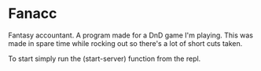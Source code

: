 # Fanacc
Fantasy accountant. A program made for a DnD game I'm playing. This was made in spare time while rocking out so there's a lot of short cuts taken.

To start simply run the (start-server) function from the repl.
